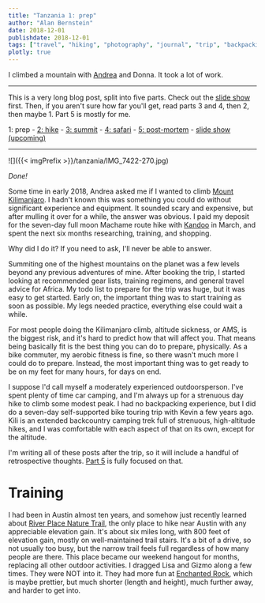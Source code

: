 ```yaml
---
title: "Tanzania 1: prep"
author: "Alan Bernstein"
date: 2018-12-01
publishdate: 2018-12-01
tags: ["travel", "hiking", "photography", "journal", "trip", "backpacking"]
plotly: true
---
```



I climbed a mountain with [Andrea](http://andrearobertson.com/) and Donna. It took a lot of work.

<!--more-->

-----

This is a very long blog post, split into five parts. Check out the [slide show](https://alanbernstein.net/trips/kili) first. Then, if you aren't sure how far you'll get, read parts 3 and 4, then 2, then maybe 1. Part 5 is mostly for me.

1: prep - [2: hike](/posts/tanzania-2) - [3: summit](/posts/tanzania-3) - [4: safari](/posts/tanzania-4) - [5: post-mortem](/posts/tanzania-5) - [slide show (upcoming)](https://alanbernstein.net/trips/kili)

-----

![]({{< imgPrefix >}}/tanzania/IMG_7422-270.jpg)

*Done!*

Some time in early 2018, Andrea asked me if I wanted to climb [Mount Kilimanjaro](https://en.wikipedia.org/wiki/Mount_Kilimanjaro). I hadn't known this was something you could do without significant experience and equipment. It sounded scary and expensive, but after mulling it over for a while, the answer was obvious. I paid my deposit for the seven-day full moon Machame route hike with [Kandoo](https://www.kandooadventures.com/climb-kilimanjaro/) in March, and spent the next six months researching, training, and shopping.

Why did I do it? If you need to ask, I'll never be able to answer.

Summiting one of the highest mountains on the planet was a few levels beyond any previous adventures of mine. After booking the trip, I started looking at recommended gear lists, training regimens, and general travel advice for Africa. My todo list to prepare for the trip was huge, but it was easy to get started. Early on, the important thing was to start training as soon as possible. My legs needed practice, everything else could wait a while.

For most people doing the Kilimanjaro climb, altitude sickness, or AMS, is the biggest risk, and it's hard to predict how that will affect you. That means being basically fit is the best thing you can do to prepare, physically. As a bike commuter, my aerobic fitness is fine, so there wasn't much more I could do to prepare. Instead, the most important thing was to get ready to be on my feet for many hours, for days on end.

I suppose I'd call myself a moderately experienced outdoorsperson. I've spent plenty of time car camping, and I'm always up for a strenuous day hike to climb some modest peak. I had no backpacking experience, but I did do a seven-day self-supported bike touring trip with Kevin a few years ago. Kili is an extended backcountry camping trek full of strenuous, high-altitude hikes, and I was comfortable with each aspect of that on its own, except for the altitude.

I'm writing all of these posts after the trip, so it will include a handful of retrospective thoughts. [Part 5](../tanzania-5) is fully focused on that.

# Training
I had been in Austin almost ten years, and somehow just recently learned about [River Place Nature Trail](http://friendsofriverplacetrail.com/), the only place to hike near Austin with any appreciable elevation gain. It's about six miles long, with 800 feet of elevation gain, mostly on well-maintained trail stairs. It's a bit of a drive, so not usually too busy, but the narrow trail feels full regardless of how many people are there. This place became our weekend hangout for months, replacing all other outdoor activities. I dragged Lisa and Gizmo along a few times. They were NOT into it. They had more fun at [Enchanted Rock](https://tpwd.texas.gov/state-parks/enchanted-rock), which is maybe prettier, but much shorter (length and height), much further away, and harder to get into.

<div id="ba2f6233-b4c2-4987-9bc5-9ba38253cb42" style="height: 100%; width: 100%;" class="plotly-graph-div"></div>
<script type="text/javascript" src="http://alanbernstein.net/blog-static/img/tanzania/tx-tracks.js"></script>

*Austin is proud of its hills, but that's all we got*

The River Place hikes were great for consistent training. I tried two other things, briefly. I ran three miles on the Hike and Bike trail downtown. By the second time, I was able to finish the run without stopping or walking. I think I could have kept at it and improved, but I didn't enjoy it, and I already get plenty of aerobic exercise on my bike, so I gave it up. I also acquired an altitude training mask, and used it twice before deciding it was useless. After my first Colorado trip, I realized how bad those things are at simulating altitude effects.

<div id="21fdd4c7-9e3e-48bf-8fff-1ae47a3c80f0" style="height: 100%; width: 100%;" class="plotly-graph-div"></div>
<script type="text/javascript" src="http://alanbernstein.net/blog-static/img/tanzania/co-tracks.js"></script>

*More challenging, but there was just too much air to breathe*

I knew hiking that same trail over and over again wasn't enough, so I hoped to make a few short trips to climb some more respectable mountains. There are plenty of options in the US, but I'm somehow drawn to Colorado, and I ended up taking two trips there over the summer. I summited Pikes Peak (14114 ft) with Andrea and Donna in July, and Mount Bierstadt (14065 ft) with Cody in August, after a work trip to Denver. Although I've done serious climbing hikes in the past, these were my first real experience with AMS. Sleeping at about 6000-7000 feet, with just a few days of acclimatisation, I started to feel the effects around 12000 feet. Mostly, mild headache and shortness of breath. The big problem was my inability to pace myself - I would keep exerting myself at normal levels, when my body couldn't handle it. I would stop for ten seconds, then push hard for another 30. I knew this was silly, but I also figured it wouldn't be a problem on Kilimanjaro, since the guides would be setting the pace, instead of me. This turned out to be correct, more or less.

![]({{< imgPrefix >}}/tanzania/IMG_6070-pikes.JPG)

*Andrea and Donna on the way to Pikes Peak*

The second Colorado trip, I was car camping for three days. This was just weeks before the Kilimanjaro trip, so I had most of my gear already. I brought my day pack, and most of the stuff I planned to carry in it, but not much else - somehow, I missed this opportunity to try out all the rest of my new gear. Anyway, I learned one big thing: the day pack I had been using was fine for a couple hours, but after wearing it all day, it was very uncomfortable.

![]({{< imgPrefix >}}/tanzania/IMG_6451-colorado-camping.JPG)

*Colorado car camping con Cody*

To summarize:

- Find a good place for short hikes near home, and go there a lot.
- Summit at least one 14er before the trip.
- Do a shakedown camp/hike with as much of the gear you plan to bring as possible.

# Gear

On Mount Bierstadt, I met a couple of helpful people. One had done the Kilimanjaro hike several years ago, and gave me two recommendations: get knee-length gaiters, and bring a big daypack. The other guy noticed that I looked like I was stumbling down the path, and decided to keep me company in case the AMS got the better of me. I like to think I was just being lazy and using gravity to assist me in descending faster. In retrospect, I realize it's probably not a good idea to trust your own judgment in that sort of situation. Anyway, that guy recommended [Wilderness Exchange](https://www.wildernessx.com/) in Denver, so I stopped there on my way to the airport, and replaced my cheap craigslist daypack (a $45 like-new Osprey Mira 26) with a $100 lightly-used Osprey Mutant 38. Incidentally, that's my new favorite store. The consignment and manufacturer sample sections make it almost a cross between REI and Goodwill.

Anyway, back to the beginning. I read through a handful of gear recommendation lists, and found at least one person's actual packing list, and I compiled all of those into a series of lists for myself: definitely buy, maybe buy, already have. The basics are critical: good everyday hiking clothes, packable cold-weather gear, duffel bag and day pack, boots. About three years ago, I learned about the magic of Merino wool. I started buying Merino stuff for biking - 2X Icebreaker t-shirts and 5 pairs of ultralight Smartwool socks - most of which I brought to Kilimanjaro. Living in Texas, I don't have much use for cold-weather clothes, so this was an excuse to acquire some. The majority of new apparel I bought totaled about $300. 

About three months before the trip, the sole of one of my hiking boots started coming loose. I was annoyed at the time, but I'm so glad it didn't happen any later - plenty of time to find new boots and wear them in. I briefly debated trying to use the dying boots on the trip, which would have been an awful idea. I saw 5-10 lost soles over the course of the hike, and if that had happened to me, it would have been worse than anything else that did. So, I donated my seven-year-old boots to [Project Shoehorn](https://www.facebook.com/ProjectShoehorn/?rc=p), and got some new mid-range waterproof Oboz boots. I considered getting higher-end Vasque or Salomon boots. Even though I expect to use them plenty, I didn't see the point. Maybe next time.

A waterproof duffelbag is suggested, so I got both the Patagonia 60L and 90L, hoping to make the smaller one work. I ended up using the 90L and returning the 60L, but with what I know now, I'm sure I could have managed with the 60L (with my 38L daypack stuffed full for the flights). 

Generally speaking, I try to avoid buying new things when possible, preferring hand-me-downs, Craigslist, Goodwill, etc. This kind of trip necessitates some specific items, that fit well, so I mostly gave up on being able to do that. Shortly before the trip, REI announced their new online used gear store, so I was happy to give that a chance. I looked through every available item, and found two things perfect for the trip - a cold-weather sleeping bag, and a decent-sized, waterproof mountaineering day pack. I ordered them, and they just never showed up! This was pretty annoying, and I'm pretty unlikely to use that shop again in the future. Oh well. I already had a three-season sleeping bag, which wasn't warm enough, so I got a liner, which doesn't do much. I ended up renting one of Kandoo's sleeping bags, a Mountain Hardwear Lamina -30. This thing was huge and super warm, some nights I didn't even zip it up.

We used Kandoo's [Mountain Hardwear Trango 3](https://smile.amazon.com/Mountain-Hardwear-Trango-Tent-Orange/dp/B00IG9JOW2) tents. These were pretty nice. I'm glad we didn't have to set them up and take them down ourselves.

Here's all the new stuff I bought:

|    amount | item                       |
|-----------|----------------------------|
|     82.27 | smartwool pants base layer |
|     15.36 | darn tough hiking socks    |
|      8.99 | microfiber towel           |
|    189.44 | oboz hiking boots          |
|      9.90 | uniqlo heattech undershirt |
|     14.90 | uniqlo rain pants          |
|     29.90 | uniqlo down jacket         |
|     45.00 | osprey mira day pack       |
|     21.60 | REI stuff sacks            |
|     75.72 | peak design capture clip   |
|     19.22 | cheap wool socks           |
|     21.53 | patagonia shirt            |
|    107.65 | osprey mutant 38 pack      |
|      5.67 | heavy thread (repair kit)  |
|     19.99 | trekking poles             |
|     22.99 | down hood                  |
|    161.29 | patagonia duffel 90L       |
|      6.50 | rite in the rain notebook  |
|     48.71 | smartwool boxers           |
|    250.00 | 70-300 lens                |
|     10.88 | bandanas                   |
|     11.19 | inflatable pillow          |
|     24.19 | black diamond headlamp     |
|     37.99 | gorillapod                 |
|     12.93 | 1.5L nalgene               |
|     31.39 | buff                       |
|      9.11 | bottle sling               |
|     29.99 | anker 10Ah battery         |
|     45.47 | osprey hydration pack      |
|     75.72 | burton mittens             |
|-----------|----------------------------|
| *1445.49* | *total*                    |

I bought a lot of it just before the trip, after deliberating on whether I needed it, and exhausting other options besides purchasing new. Most of this is self-explanatory: clothes, bags, shoes, mittens, poles, head lamp. The camera gear makes sense if you're a photographer. That stuff makes up almost $1300 of the total, leaving just a few odds and ends. Most of that is also obvious, the only exception is the nalgene and the bottle sling - highly recommended for summit night because bladder hoses can freeze. The idea is to put the nalgene in the sling upside down, so the water freezes from the bottom. I used the nalgene bottle plenty, and I'm glad I brought it, but I didn't use it at all on summit night. I also bought and returned over $600 worth of stuff that didn't make the cut. 

I also borrowed an inflatable sit pad, plus a bunch of stuff sacks and carabiners, from Patsy.

![]({{< imgPrefix >}}/tanzania/IMG_6580-packing-categorized.JPG)

*All my stuff, minus my ebook reader. Analysis in [part 5](../tanzania-5)*

## Photography

![]({{< imgPrefix >}}/tanzania/2018-10-03-07.02.55-packing-camera.jpg)

*Photography gear*

Half of it I already had - the T6i, Tamron 10-24 f/3.5-4.5, Canon 50 f/1.8, and miscellaneous accessories - and I also got a few new toys. First, a [capture clip](https://www.peakdesign.com/products/capture), at the recommendation of a friend. Kind of pricey, but I'm glad I got it. Second, my first telephoto lens, a Canon 70-300 IS. If a safari isn't a good enough excuse to get a telephoto, then what is? It's a low/midrange lens, nothing fancy, but I still got some great shots with it. Finally, a Gorillapod, which I figured I would only use for night photos. I was right, and it was totally worth it. Without it, I wouldn't have gotten this:

![]({{< imgPrefix >}}/tanzania/IMG_7178-ghost.JPG)

*I'm a ghost*

I also bought a set of knockoff batteries, to ensure my camera would last until summit night. I was hesitant to use those, for fear of hurting my camera's precious feelings, but my Canon battery lasted the entire hike anyway. Plus, both my mind and my fingers were unusable at that point, so I gave up on photos at the summit.

# Packing

We put some thought into how we would pack for the different phases of the trip. Donna packed a small bag of clothes for each hike day, which I thought was overkill, and unlikely to work for me. Instead, I focused on what to put in each of my main bags for the flight, and for the hike. The safari was an afterthought, since I didn't know anything about it anyway. 

I actually used five distinct bags over the course of the trip: duffel, daypack, passport pouch, light drawstring bag, and a folding reusable shopping bag (to leave stuff behind at the hotel while hiking). 

The passport pouch held my passport, yellow card, wallet, giant wad of 10000 shilling notes (basically $5 bills, which is what the ATMs dispense, I guess), and a small knife, flashlight, and pencil, and spare SD cards for my camera. I kept this around my shoulder or in my daypack most of the time, but definitely didn't have it on my person all the time during the hike, like I should have.

For the flights, the recommendation is to carry the hiking essentials in your carry-on, so I packed my most expensive, hard-to-replace clothes and gear in my daypack (plus camera and lenses), and stuffed everything else in my duffel. I used the drawstring bag for minimal flight essentials (headphones, sleep mask, book, snacks, jacket), which worked well.

For the hike, my daypack would carry water, rain gear, one warmth layer if I wasn't wearing it, trekking poles, snacks and toiletries, first aid kit and repair kit, and my camera and lenses. Most everything else stayed in the duffel, including all the other camera stuff. I wore hiking pants with some big pockets, which usually ended up full of snacks, toiletries, and lenses, lightening the weight in my daypack a bit.

I unintentionally ended up with a nice rainbow assortment of stuff sacks of various sizes. This was super convenient for organization, especially when trying to find something buried deep in a dark bag. Need underwear or socks? Find the yellow bag, pull it out, get what you need, toss it back in. I'll continue using that system in the future.

<!-- TODO: packing party pic -->

# Miscellaneous

My previous experience with bike touring made me worry about my knees. I often make smoothies for breakfast, and I use whey protein powder. A few months before the trip, I switched to collagen, in the hopes that it would strengthen my joints. I don't know if there's any science to suggest this would work, and I had no experimental control to evaluate the difference. That said, my knees (and other joints) had absolutely no trouble on the trip.

Some people recommend a level of mental preparation that I felt was unnecessary. One suggestion is a mantra. I didn't have one, but if I had, it would have been "time is an illusion".

## Documents, etc
I brought the obvious stuff: passport, flight info, insurance info, driver's license, credit card, debit card. Also, a few pages of info from Kandoo, and prescription info sheets. Other than that, and a small notebook, I tried to minimize paper. Instead I loaded a bunch of info onto my phone. Manuals, all the documents from Kandoo and my insurance, maps of the mountain, a handful of wikipedia page PDFs (like [this one](https://en.wikipedia.org/wiki/Mount_Kilimanjaro), which I read in full, one sleepless night), GPS tracks from my own hikes, and from others' Kili experiences. 

![]({{< imgPrefix >}}/tanzania/2018-10-07-09.06.10-notebook.jpg)

*Warning: water-proof notebooks are NOT banana-proof*

Mostly, I tried to condense all important information into a few pages of this little waterproof notebook that I got for the trip. Emergency contacts, flight info, travel reference info, notes on meds and AMS, and info about the various climates of the hike. After that, I dedicated one page to each day of the trip, with major itinerary points, todo items, [weather forecasts](https://www.mountain-forecast.com/peaks/Mount-Kilimanjaro/forecasts/5963), and a summary of the hike, including a rough elevation profile. Of course it was also nice to keep it accessible for taking notes. Overkill maybe; I didn't need any of this aside from the basic trip details and emergency info, but I'm glad I had it. I just like knowing what's going on.

I planned to bring enough American cash to cover all expenses, plus one credit card for emergencies. Andrea changed my mind ("cash isn't protected from fraud"), and Donna brought cash, and I think Donna did it right. Stopping at an ATM was a hassle and a risk, and they dispensed 10000 shilling notes, which are worth about $5. You want to carry cash on your body, so it should be as value-dense as possible.

Some person or website recommended getting your visa early; I was under the impression this step was required. It saved a few minutes on arrival, but it cost another $30 for shipping, and it required sending my passport in the mail, which was disconcerting. I won't bother in the future unless it's strictly required.

## Consumables

![]({{< imgPrefix >}}/tanzania/2018-09-15-10.46.49-packing-snacks.jpg)

*Unsuspecting prey*

I'm a hungry kind of guy, so when the packing lists included "Personal snacks", but my contact at Kandoo said it wasn't necessary, I erred on the side of caution. I packed about 30 snack bars, maybe 5000 calories worth, plus a pound of almonds, some candied ginger, and some jelly bellys. It felt like overkill, but I brought it all anyway. Also, a fresh, full-sized bottle of the best hot sauce, chipotle tabasco.

![]({{< imgPrefix >}}/tanzania/2018-09-28-06.50.45-tabasco.jpg)

*O ye, of little faith*

For toiletries, I just brought the usual, plus extra sunscreen and bug spray, two rolls of toilet paper, three packs of wet wipes, and three ounces of hand sanitizer. I've almost never used wet wipes or hand sanitizer before, but I figured this was a good time to start.

Finally, a first aid kit and a repair kit. I left out some gauze and medical tape, and instead brought an ace bandage and two cold compresses.

![]({{< imgPrefix >}}/tanzania/IMG_6584-packing-med.JPG)

*Mostly self-explanatory*

![]({{< imgPrefix >}}/tanzania/IMG_6586-packing-repair.JPG)

*Clips, straps, strips, snaps*

We had guides who could probably have solved any real problems we had on the hike, so maybe not necessary. I carry stuff like this around on a normal day, so I wasn't going to Africa without it.

## Medical
I got most of the recommended immunizations, yellow fever, hepatitis B, tetanus, and typhoid, with no trouble. Rabies is recommended as well, but when I asked my travel nurse about it in an email, she didn't even respond, so I didn't worry about it. 

With less than two weeks left before the trip, I spotted a loose pet dog wandering around outside my house, and I went out to try to help him get home. He bit me, making the tiniest puncture wound, that almost certainly carried no risk. Since he escaped and was not found by animal control, when I went to a doctor they had no choice but to start me on full post-exposure rabies immunization. If you're unfamiliar, that means four immediate shots of immunoglobulin, spread out on the same side of my body as the bite, plus four more of the vaccine, on the other side of my body. Those vaccine shots are supposed to be given on days 0, 3, 7 and 14 after the bite, but on day 14, I would be gone. A few days of mild panic ensued, during which I failed to find any consistent information on how to adjust the schedule. The doctor giving the shots had no idea, I called other doctors and the manufacturer, checked CDC and WHO recommendations, and then gave up on finding an answer. Some internet person told me I should cancel the trip, but I decided to accept the risk of getting rabies from a pet husky in Texas, rather than forfeit thousands of dollars for the trip.

I got three prescriptions. Diamox for AMS, and atovaquone for malaria. With atovaquone, you start taking it two days before entering a risk area, and then continue for seven days after leaving. My travel nurse said only the safari portion of the trip counted as risk days, and I would be fine for the day and a half before the hike, as long as I stayed indoors at night. Although I may not have been at any real risk of contracting malaria, I definitely dealt with mosquitoes in my hotel room before the hike. After that happened, I decided to ask for enough to cover a full trip, if I ever need it in the future. On the other hand, Tommy, the traveling doctor from my group, says he never takes malaria prophylaxis. The last one was ciprofloxacin, an antibiotic for severe traveller's diarrhea. The side effects of this stuff include "tendon rupture", usually the Achilles tendon. Probably almost no chance it would happen to me, but I was pretty sure I'd rather suffer diarrhea than risk that anyway.

Finally, a handful of over-the-counter meds: Immodium AD, which I didn't use, but shared with others. Pepto Bismol, which I started eating like candy after my stomach had one rough day. Ibuprofen, which I was afraid to take, for fear of masking important pain signals. I did take a couple after the summit.

## Playlist
Many people prepare a summit playlist, "Ain't no mountain high enough", etc. I needed only [one song](https://www.youtube.com/watch?v=FTQbiNvZqaY). A few other good tracks came to me during the hike though, so I'll record for posterity:

- [Higher and higher](https://www.youtube.com/watch?v=mzDVaKRApcg)</a>
- [Green typewriters 10](https://www.youtube.com/watch?v=4yk7M7aneCA), a sleepy track from my favorite band, because of one line: "When you're ready to come back down, I'll be waiting". Probably about drugs, but really, being that far up a mountain is its own high, so not inappropriate.
- Anything from The Lion King. I hadn't realized how appropriate this would have been, as the movie is arguably "set" in Tanzania or maybe Kenya, Kili makes a brief appearance, and "Hakuna Matata" is actually a common Swahili phrase. At least, it is in the tourist experience.
- Head, shoulders knees and toes. Yes the kids song. To remind you of everything that hurts. AMS headache, heavy pack on your shoulders, knees do all the climbing, toes compressed in your boots and blistering.

# Expenses
The climb itself cost $2695. Depending on how you count it, the trip cost me about $8000 total. That includes *everything* - the three-day safari plus lodging, flights, BOTH Colorado trips, and all the gear I bought and will continue using (including $300+ of photography stuff).

Obviously, things like gear and flights will vary quite a bit from person to person. Here's my breakdown:

|    amount | thing                                             |
|-----------|---------------------------------------------------|
|   2695.00 | climb                                             |
|   1445.49 | gear                                              |
|   1156.51 | africa flights                                    |
|    954.00 | safari                                            |
|    792.85 | pikes peak trip                                   |
|    500.00 | incidentals (tips, drinks, food, souvenirs)       |
|    105.00 | vaccinations                                      |
|    135.81 | visa application (30.81 shipping)                 |
|       100 | denver trip (work covered flights, cheap camping) |
|     78.61 | travel insurance                                  |
|     50.00 | sleeping bag rental                               |
|     20.00 | prescriptions                                     |
|    120.00 | misc consumables                                  |
|-----------|---------------------------------------------------|
| *8153.27* | *total*                                           |

If that seems like a lot... it is. Even without the cost of the Colorado trips and the gear, this was the most expensive thing I've ever done, aside from those big life milestones. I think it cost more than my wedding.
